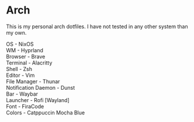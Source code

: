 # Arch

This is my personal arch dotfiles.
I have not tested in any other system than my own.

OS - NixOS  
WM - Hyprland  
Browser - Brave  
Terminal - Alacritty  
Shell - Zsh  
Editor - Vim  
File Manager - Thunar  
Notification Daemon - Dunst  
Bar - Waybar  
Launcher - Rofi [Wayland]  
Font - FiraCode  
Colors - Catppuccin Mocha Blue
